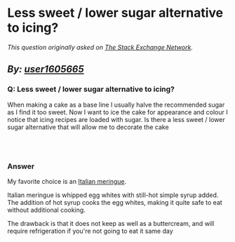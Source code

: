 # Less sweet / lower sugar alternative to icing?

_This question originally asked on [The Stack Exchange Network](https://cooking.stackexchange.com/q/95967)._

_By: [user1605665](https://cooking.stackexchange.com/u/46178)_
<br>
--------------------------------------------
### Q: Less sweet / lower sugar alternative to icing?
<p>When making a cake as a base line I usually halve the recommended sugar as I find it too sweet. Now I want to ice the cake for appearance and colour I notice that icing recipes are loaded with sugar.  Is there a less sweet / lower sugar alternative that will allow me to decorate the cake</p>

<br><br>
### Answer 
<p>My favorite choice is an <a href="https://www.seriouseats.com/recipes/2014/06/basic-italian-meringue-recipe.html" rel="nofollow noreferrer">Italian meringue</a>. </p>

<p>Italian meringue is whipped egg whites with still-hot simple syrup added. The addition of hot syrup cooks the egg whites, making it quite safe to eat without additional cooking. </p>

<p>The drawback is that it does not keep as well as a buttercream, and will require refrigeration if you're not going to eat it same day</p>

